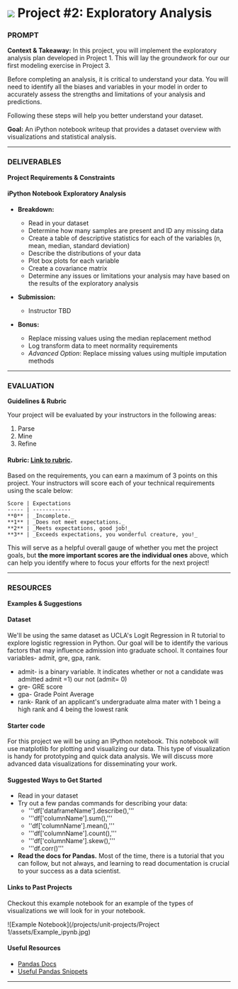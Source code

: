 # ![](https://ga-dash.s3.amazonaws.com/production/assets/logo-9f88ae6c9c3871690e33280fcf557f33.png) Project #2: Exploratory Analysis

### PROMPT
**Context & Takeaway:**
In this project, you will implement the exploratory analysis plan developed in Project 1. This will lay the groundwork for our our first modeling exercise in Project 3.

Before completing an analysis, it is critical to understand your data. You will need to identify all the biases and variables in your model in order to accurately assess the strengths and limitations of your analysis and predictions.

Following these steps will help you better understand your dataset.

**Goal:** An iPython notebook writeup that provides a dataset overview with visualizations and statistical analysis.

---
### DELIVERABLES
**Project Requirements & Constraints**

#### iPython Notebook Exploratory Analysis
- **Breakdown:**
  - Read in your dataset
  - Determine how many samples are present and ID any missing data
  - Create a table of descriptive statistics for each of the variables (n, mean, median, standard deviation)
  - Describe the distributions of your data
  - Plot box plots for each variable
  - Create a covariance matrix
  - Determine any issues or limitations your analysis may have based on the results of the exploratory analysis

- **Submission:**
    - Instructor TBD 

- **Bonus:**
    - Replace missing values using the median replacement method
    - Log transform data to meet normality requirements
    - *Advanced Option*: Replace missing values using multiple imputation methods

---
### EVALUATION
**Guidelines & Rubric** 

Your project will be evaluated by your instructors in the following areas:

1. Parse
2. Mine
3. Refine

#### Rubric: [Link to rubric](#). 

Based on the requirements, you can earn a maximum of 3 points on this project. Your instructors will score each of your technical requirements using the scale below:

    Score | Expectations
    ----- | ------------
    **0** | _Incomplete._
    **1** | _Does not meet expectations._
    **2** | _Meets expectations, good job!_
    **3** | _Exceeds expectations, you wonderful creature, you!_

 This will serve as a helpful overall gauge of whether you met the project goals, but __the more important scores are the individual ones__ above, which can help you identify where to focus your efforts for the next project!

---
### RESOURCES
**Examples & Suggestions**

#### Dataset  
We'll be using the same dataset as UCLA's Logit Regression in R tutorial to explore logistic regression in Python. Our goal will be to identify the various factors that may influence admission into graduate school. It containes four variables- admit, gre, gpa, rank.

- admit- is a binary variable. It indicates whether or not a candidate was admitted admit =1) our not (admit= 0)
- gre- GRE score
- gpa- Grade Point Average
- rank- Rank of an applicant's undergraduate alma mater with 1 being a high rank and 4 being the lowest rank

#### Starter code
For this project we will be using an IPython notebook. This notebook will use matplotlib for plotting and visualizing our data. This type of visualization is handy for prototyping and quick data analysis. We will discuss more advanced data visualizations for disseminating your work.

#### Suggested Ways to Get Started
- Read in your dataset
- Try out a few pandas commands for describing your data:
  - '''df['dataframeName'].describe(),'''
  - '''df['columnName'].sum(),'''
  - ''df['columnName'].mean(),'''
  - '''df['columnName'].count(),'''
  - '''df['columnName'].skew(),'''
  - '''df.corr()'''
- **Read the docs for Pandas.** Most of the time, there is a tutorial that you can follow, but not always, and learning to read documentation is crucial to your success as a data scientist.

#### Links to Past Projects
Checkout this example notebook for an example of the types of visualizations we will look for in your notebook.

![Example Notebook](/projects/unit-projects/Project 1/assets/Example_ipynb.jpg)


#### Useful Resources
- [Pandas Docs](http://pandas.pydata.org/pandas-docs/stable/)
- [Useful Pandas Snippets](https://gist.github.com/bsweger/e5817488d161f37dcbd2)

---

